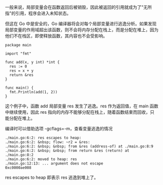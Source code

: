 一般来说，局部变量会在函数返回后被销毁，因此被返回的引用就成为了"无所指"的引用，程序会进入未知状态。

但这在 Go 中是安全的，Go 编译器将会对每个局部变量进行逃逸分析。如果发现局部变量的作用域超出该函数，则不会将内存分配在栈上，而是分配在堆上，因为他们不在栈区，即使释放函数，其内容也不会受影响。

```
package main
​
import "fmt"
​
func add(x, y int) *int {
  res := 0
  res = x + y
  return &res
}
​
func main() {
  fmt.Println(add(1, 2))
}
```

这个例子中，函数 add 局部变量 res 发生了逃逸。res 作为返回值，在 main 函数中继续使用，因此 res 指向的内存不能够分配在栈上，随着函数结束而回收，只能分配在堆上。

编译时可以借助选项 -gcflags=-m，查看变量逃逸的情况

```
./main.go:6:2: res escapes to heap:
./main.go:6:2: &nbsp; flow: ~r2 = &res:
./main.go:6:2: &nbsp; &nbsp; from &res (address-of) at ./main.go:8:9
./main.go:6:2: &nbsp; &nbsp; from return &res (return) at ./main.go:8:2
./main.go:6:2: moved to heap: res
./main.go:12:13: ... argument does not escape
0xc0000ae008
```

res escapes to heap 即表示 res 逃逸到堆上了。
